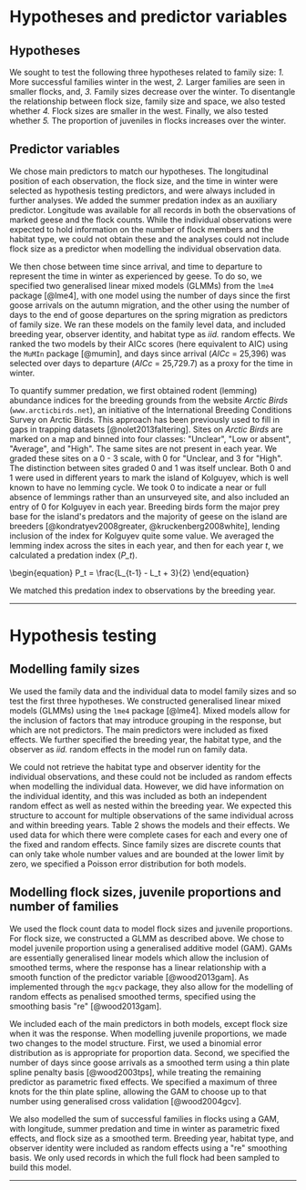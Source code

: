
# Hypotheses and predictor variables

## Hypotheses
We sought to test the following three hypotheses related to family size: *1.* More successful families winter in the west, *2.* Larger families are seen in smaller flocks, and, *3.* Family sizes decrease over the winter. To disentangle the relationship between flock size, family size and space, we also tested whether *4.* Flock sizes are smaller in the west. Finally, we also tested whether *5.* The proportion of juveniles in flocks increases over the winter.

## Predictor variables
We chose main predictors to match our hypotheses. The longitudinal position of each observation, the flock size, and the time in winter were selected as hypothesis testing predictors, and were always included in further analyses. We added the summer predation index as an auxiliary predictor. Longitude was available for all records in both the observations of marked geese and the flock counts. While the individual observations were expected to hold information on the number of flock members and the habitat type, we could not obtain these and the analyses could not include flock size as a predictor when modelling the individual observation data.

We then chose between time since arrival, and time to departure to represent the time in winter as experienced by geese. To do so, we specified two generalised linear mixed models (GLMMs) from the `lme4` package [@lme4], with one model using the number of days since the first goose arrivals on the autumn migration, and the other using the number of days to the end of goose departures on the spring migration as predictors of family size. We ran these models on the family level data, and included breeding year, observer identity, and habitat type as *iid.* random effects. We ranked the two models by their AICc scores (here equivalent to AIC) using the `MuMIn` package [@mumin], and days since arrival ($AICc$ = 25,396) was selected over days to departure ($AICc$ = 25,729.7) as a proxy for the time in winter.

To quantify summer predation, we first obtained rodent (lemming) abundance indices for the breeding grounds from the website *Arctic Birds* (`www.arcticbirds.net`), an initiative of the International Breeding Conditions Survey on Arctic Birds. This approach has been previously used to fill in gaps in trapping datasets [@nolet2013faltering]. Sites on *Arctic Birds* are marked on a map and binned into four classes: "Unclear", "Low or absent", "Average", and "High". The same sites are not present in each year. We graded these sites on a 0 - 3 scale, with 0 for "Unclear, and 3 for "High". The distinction between sites graded 0 and 1 was itself unclear. Both 0 and 1 were used in different years to mark the island of Kolguyev, which is well known to have no lemming cycle. We took 0 to indicate a near or full absence of lemmings rather than an unsurveyed site, and also included an entry of 0 for Kolguyev in each year. Breeding birds form the major prey base for the island's predators and the majority of geese on the island are breeders [@kondratyev2008greater, @kruckenberg2008white], lending inclusion of the index for Kolguyev quite some value. We averaged the lemming index across the sites in each year, and then for each year *t*, we calculated a predation index (*P_t*).

 \begin{equation} P_t = \frac{L_{t-1} - L_t + 3}{2} \end{equation}

We matched this predation index to observations by the breeding year.

---

# Hypothesis testing

## Modelling family sizes

We used the family data and the individual data to model family sizes and so test the first three hypotheses. We constructed generalised linear mixed models (GLMMs) using the `lme4` package [@lme4]. Mixed models allow for the inclusion of factors that may introduce grouping in the response, but which are not predictors. The main predictors were included as fixed effects. We further specified the breeding year, the habitat type, and the observer as *iid.* random effects in the model run on family data.

We could not retrieve the habitat type and observer identity for the individual observations, and these could not be included as random effects when modelling the individual data. However, we did have information on the individual identity, and this was included as both an independent random effect as well as nested within the breeding year. We expected this structure to account for multiple observations of the same individual across and within breeding years. Table 2 shows the models and their effects. We used data for which there were complete cases for each and every one of the fixed and random effects. Since family sizes are discrete counts that can only take whole number values and are bounded at the lower limit by zero, we specified a Poisson error distribution for both models.

## Modelling flock sizes, juvenile proportions and number of families

We used the flock count data to model flock sizes and juvenile proportions. For flock size, we constructed a GLMM as described above. We chose to model juvenile proportion using a generalised additive model (GAM). GAMs are essentially generalised linear models which allow the inclusion of smoothed terms, where the response has a linear relationship with a smooth function of the predictor variable [@wood2013gam]. As implemented through the `mgcv` package, they also allow for the modelling of random effects as penalised smoothed terms, specified using the smoothing basis "re" [@wood2013gam].

We included each of the main predictors in both models, except flock size when it was the response. When modelling juvenile proportions, we made two changes to the model structure. First, we used a binomial error distribution as is appropriate for proportion data. Second, we specified the number of days since goose arrivals as a smoothed term using a thin plate spline penalty basis [@wood2003tps], while treating the remaining predictor as parametric fixed effects. We specified a maximum of three knots for the thin plate spline, allowing the GAM to choose up to that number using generalised cross validation [@wood2004gcv].

We also modelled the sum of successful families in flocks using a GAM, with longitude, summer predation and time in winter as parametric fixed effects, and flock size as a smoothed term. Breeding year, habitat type, and observer identity were included as random effects using a "re" smoothing basis. We only used records in which the full flock had been sampled to build this model.

---
